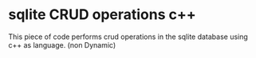 # sqlite CRUD operations c++
 This piece of code performs crud operations in the sqlite database using c++ as language. (non Dynamic)
